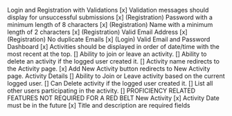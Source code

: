 Login and Registration with Validations
    [x] Validation messages should display for unsuccessful submissions
    [x] (Registration) Password with a minimum length of 8 characters
    [x] (Registration) Name with a minimum length of 2 characters
    [x] (Registration) Valid Email Address
    [x] (Registration) No duplicate Emails
    [x] (Login) Valid Email and Password
Dashboard
    [x] Activities should be displayed in order of date/time with the most recent at the top.
    [] Ability to join or leave an activity.
    [] Ability to delete an activity if the logged user created it.
    [] Activity name redirects to the Activity page.
    [x] Add New Activity button redirects to New Activity page.
Activity Details
    [] Ability to Join or Leave activity based on the current logged user.
    [] Can Delete activity if the logged user created it.
    [] List all other users participating in the activity.
    [] PROFICIENCY RELATED FEATURES NOT REQUIRED FOR A RED BELT
New Activity
    [x] Activity Date must be in the future
    [x] Title and description are required fields
